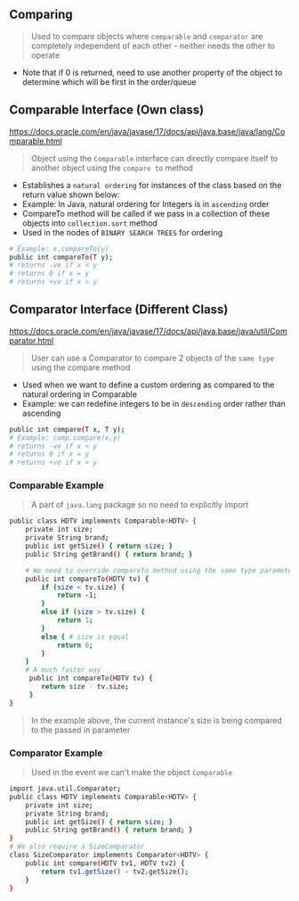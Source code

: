 ## Comparing
> Used to compare objects where `comparable` and `comparator` are completely independent of each other - neither needs the other to operate
* Note that if 0 is returned, need to use another property of the object to determine which will be first in the order/queue

## Comparable Interface (Own class)
https://docs.oracle.com/en/java/javase/17/docs/api/java.base/java/lang/Comparable.html
> Object using the `Comparable` interface can directly compare itself to another object using the `compare to` method
* Establishes a `natural ordering` for instances of the class based on the return value shown below:
* Example: In Java, natural ordering for Integers is in `ascending` order
* CompareTo method will be called if we pass in a collection of these objects into `collection.sort` method
* Used in the nodes of `BINARY SEARCH TREES` for ordering
```sh
# Example: x.compareTo(y)
public int compareTo(T y); 
# returns -ve if x < y 
# returns 0 if x = y
# returns +ve if x > y
```
## Comparator Interface (Different Class)
https://docs.oracle.com/en/java/javase/17/docs/api/java.base/java/util/Comparator.html
> User can use a Comparator to compare 2 objects of the `same type` using the compare method
* Used when we want to define a custom ordering as compared to the natural ordering in Comparable
* Example: we can redefine integers to be in `descending` order rather than ascending
```sh
public int compare(T x, T y);
# Example: comp.compare(x,y)
# returns -ve if x < y 
# returns 0 if x = y
# returns +ve if x > y
```

### Comparable Example
> A part of `java.lang` package so no need to explicitly import
```sh
public class HDTV implements Comparable<HDTV> {
    private int size;
    private String brand;
    public int getSize() { return size; }
    public String getBrand() { return brand; }

    # We need to override compareTo method using the same type parameter as that of Comparable 
    public int compareTo(HDTV tv) {
        if (size < tv.size) {
            return -1;
        }
        else if (size > tv.size) {
            return 1;
        }
        else { # size is equal
            return 0;
        } 
    }
    # A much faster way
     public int compareTo(HDTV tv) {
        return size - tv.size;
     }
}
```
> In the example above, the current instance's size is being compared to the passed in parameter

### Comparator Example
> Used in the event we can't make the object `Comparable`
```sh
import java.util.Comparator; 
public class HDTV implements Comparable<HDTV> {
    private int size;
    private String brand;
    public int getSize() { return size; }
    public String getBrand() { return brand; }
}
# We also require a SizeComparator
class SizeComparator implements Comparator<HDTV> {
    public int compare(HDTV tv1, HDTV tv2) {
        return tv1.getSize() - tv2.getSize();
    }
}
```